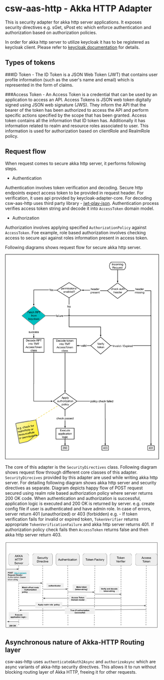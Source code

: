 # csw-aas-http - Akka HTTP Adapter 

This is security adapter for akka http server applications. It exposes security directives e.g. sGet, sPost etc which enforce
authentication and authorization based on authorization policies.

In order for akka http server to utilize keycloak it has to be registered as keycloak client. Please refer to [keycloak documentation](https://www.keycloak.org/docs/latest/getting_started/index.html)
for details.

## Types of tokens

###ID Token - 
The ID Token is a JSON Web Token (JWT) that contains user profile information (such as the user's name and email) 
which is represented in the form of claims.

###Access Token - 
An Access Token is a credential that can be used by an application to access an API. Access Tokens is JSON web token digitally 
signed using JSON web signature (JWS). They inform the API that the bearer of the token has been authorized to access the API and perform 
specific actions specified by the scope that has been granted. Access token contains all the information that ID token has. 
Additionally it has information related to realm and resource roles associated to user. This information is used for authorization 
based on clientRole and RealmRole policy.

## Request flow 

When request comes to secure akka http server, it performs following steps.

- Authentication 

Authentication involves token verification and decoding. Secure http endpoints expect access token to be provided in request header. 
For verification, it uses api provided by keycloak-adapter-core. For decoding csw-aas-http uses third party library - [jwt-play-json](https://github.com/pauldijou/jwt-scala).
Authentication process verifies access token string and decode 
it into `AccessToken` domain model. 

- Authorization

Authorization involves applying specified `AuthorizationPolicy` against `AccessToken`. Foe example, role based authorization 
involves checking access to secure api against roles information present in access token.
 
Following diagrams shows request flow for secure akka http server.

![aas-http-flow.png](akka-http-workflow.png) 



The core of this adapter is the `SecurityDirectives` class. Following diagram shows request flow through different core classes
of this adapter. `SecurityDirecives` provided by this adapter are used while writing akka http server. For detailing following
diagram shows akka http server and security directives as separate. Diagram depicts happy flow of POST request secured using realm 
role based authorization policy where server returns 200 OK code. When authentication and authorization is successful, application logic
is executed and 200 OK is returned by server. e.g. create config file if user is authenticated and have admin role. 
In case of errors, server return 401 (unauthorized) or 403 (forbidden) e.g. - If token verification fails for invalid or 
expired token, `TokenVerifier` returns appropriate `TokenVerificationFailure` and akka http server returns 401. 
If authorization policy check fails then `AccessToken` returns false and then akka http server return 403.

![aas-http-sequence-diagram](aas-http-sequence-diagram.png)

## Asynchronous nature of Akka-HTTP Routing layer

csw-aas-http uses `authenticateOAuth2Async` and `authorizeAsync` which are async variants of akka-http security directives. This allows 
it to run without blocking routing layer of Akka HTTP, freeing it for other requests.
